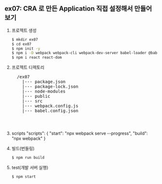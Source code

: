 ## ex07: CRA 로 만든 Application 직접 설정해서 만들어 보기

1.  프로젝트 생성
    ```bash
    $ mkdir ex07
    $ cd ex07
    $ npm init -y
    $ npm i -D webpack webpack-cli webpack-dev-server babel-loader @babel/core @babel/preset-env @babel/preset-react css-loader style-loader sass-loader node-sass file-loader
    $ npm i react react-dom
    ```
2.  프로젝트 디렉토리
    <pre>
      /ex07
        |--- package.json
        |--- package-lock.json
        |--- node-modules
        |--- public
        |--- src
        |--- webpack.config.js
        |--- babel.config.json
    <pre>

3.  scripts
    "scripts": {
      "start": "npx webpack serve --progress",
      "build": "npx webpack"
    }

4.  빌드(번들링)
    ```bash
    $ npm run build
    ```

5.  test(개발 서버 실행)
    ```bash
    $ npm start
    ```